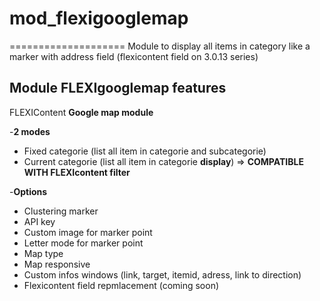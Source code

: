 # mod_flexigooglemap
====================
Module to display all items in category like a marker with address field (flexicontent field on 3.0.13 series)

## Module FLEXIgooglemap features

FLEXIContent **Google map module**

-**2 modes**
  - Fixed categorie (list all item in categorie and subcategorie)
  - Current categorie (list all item in categorie **display**) => **COMPATIBLE WITH FLEXIcontent filter**

-**Options**
  - Clustering marker
  - API key
  - Custom image for marker point
  - Letter mode for marker point
  - Map type
  - Map responsive
  - Custom infos windows (link, target, itemid, adress, link to direction)
  - Flexicontent field repmlacement (coming soon)
